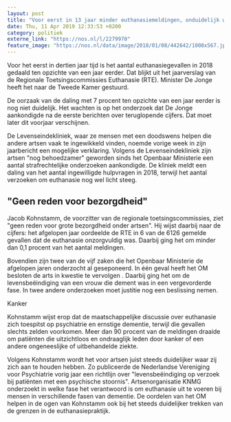 ```yaml
---
layout: post
title: "Voor eerst in 13 jaar minder euthanasiemeldingen, onduidelijk waardoor"
date: Thu, 11 Apr 2019 12:33:53 +0200
category: politiek
externe_link: "https://nos.nl/l/2279970"
feature_image: "https://nos.nl/data/image/2018/01/08/442642/1008x567.jpg"
---
```


<p>Voor het eerst in dertien jaar tijd is het aantal euthanasiegevallen in 2018 gedaald ten opzichte van een jaar eerder. Dat blijkt uit het jaarverslag van de Regionale Toetsingscommissies Euthanasie (RTE). Minister De Jonge heeft het naar de Tweede Kamer gestuurd.</p>
<p>De oorzaak van de daling met 7 procent ten opzichte van een jaar eerder is nog niet duidelijk. Het wachten is op het onderzoek dat De Jonge aankondigde na de  eerste berichten  over teruglopende cijfers. Dat moet later dit voorjaar verschijnen.</p>
<p>De Levenseindekliniek, waar ze mensen met een doodswens helpen die andere artsen vaak te ingewikkeld vinden, noemde vorige week in  zijn jaarbericht  een mogelijke verklaring. Volgens de Levenseindekliniek zijn artsen "nog behoedzamer" geworden sinds het Openbaar Ministerie een aantal strafrechtelijke onderzoeken aankondigde. De kliniek meldt een daling van het aantal ingewilligde hulpvragen in 2018, terwijl het aantal verzoeken om euthanasie nog wel licht steeg.</p>
<h2>"Geen reden voor bezorgdheid"</h2>
<p>Jacob Kohnstamm, de voorzitter van de regionale toetsingscommissies, ziet "geen reden voor grote bezorgdheid onder artsen". Hij wijst daarbij naar de cijfers: het afgelopen jaar oordeelde de RTE in 6 van de 6126 gemelde gevallen dat de euthanasie onzorgvuldig was. Daarbij ging het om minder dan 0,1 procent van het aantal meldingen.</p>
<p>Bovendien zijn twee van de vijf zaken die het Openbaar Ministerie de afgelopen jaren onderzocht al geseponeerd. In één geval heeft het OM besloten de arts in kwestie te  vervolgen  . Daarbij ging het om de levensbeëindiging van een vrouw die dement was in een vergevorderde fase. In twee andere onderzoeken moet justitie nog een beslissing nemen.</p>
<p>Kanker </p>
<p>Kohnstamm wijst erop dat de maatschappelijke discussie over euthanasie zich toespitst op psychiatrie en ernstige dementie, terwijl die gevallen slechts zelden voorkomen. Meer dan 90 procent van de meldingen draaide om patiënten die uitzichtloos en ondraaglijk leden door kanker of een andere ongeneeslijke of uitbehandelde ziekte.</p>
<p>Volgens Kohnstamm wordt het voor artsen juist steeds duidelijker waar zij zich aan te houden hebben. Zo publiceerde de Nederlandse Vereniging voor Psychiatrie vorig jaar  een richtlijn  over "levensbeëindiging op verzoek bij patiënten met een psychische stoornis". Artsenorganisatie  KNMG onderzoekt  in welke fase het verantwoord is om euthanasie uit te voeren bij mensen in verschillende fasen van dementie. De oordelen van het OM helpen in de ogen van Kohnstamm ook bij het steeds duidelijker trekken van de grenzen in de euthanasiepraktijk.</p>
